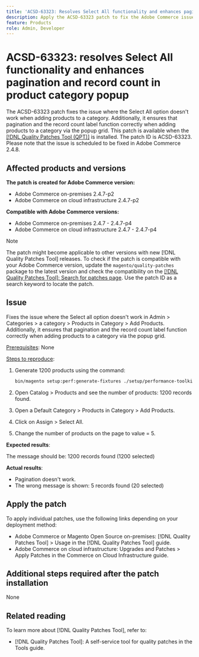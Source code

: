 ```yaml
---
title: 'ACSD-63323: Resolves Select All functionality and enhances pagination and record count in product category popup'
description: Apply the ACSD-63323 patch to fix the Adobe Commerce issue where the Select All option doesn't work when adding products to a category. Additionally, it ensures that pagination and the record count label function correctly when adding products to a category via the popup grid.
feature: Products
role: Admin, Developer
---
```


# ACSD-63323: resolves Select All functionality and enhances pagination and record count in product category popup

The ACSD-63323 patch fixes the issue where the Select All option doesn't work when adding products to a category. Additionally, it ensures that pagination and the record count label function correctly when adding products to a category via the popup grid. This patch is available when the [[!DNL Quality Patches Tool (QPT)]](/help/tools/quality-patches-tool/quality-patches-tool-to-self-serve-quality-patches.md) is installed. The patch ID is ACSD-63323. Please note that the issue is scheduled to be fixed in Adobe Commerce 2.4.8.

## Affected products and versions

**The patch is created for Adobe Commerce version:**
* Adobe Commerce on-premises 2.4.7-p2
* Adobe Commerce on cloud infrastructure 2.4.7-p2

**Compatible with Adobe Commerce versions:**
* Adobe Commerce on-premises 2.4.7 - 2.4.7-p4
* Adobe Commerce on cloud infrastructure 2.4.7 - 2.4.7-p4

>[!NOTE]
>
>The patch might become applicable to other versions with new [!DNL Quality Patches Tool] releases. To check if the patch is compatible with your Adobe Commerce version, update the `magento/quality-patches` package to the latest version and check the compatibility on the [[!DNL Quality Patches Tool]: Search for patches page](https://experienceleague.adobe.com/tools/commerce-quality-patches/index.html). Use the patch ID as a search keyword to locate the patch.

## Issue

Fixes the issue where the Select all option doesn't work in Admin > Categories > a category > Products in Category > Add Products. Additionally, it ensures that pagination and the record count label function correctly when adding products to a category via the popup grid.

<u>Prerequisites</u>:
None

<u>Steps to reproduce</u>:

1. Generate 1200 products using the command:

   ```bash
   bin/magento setup:perf:generate-fixtures ./setup/performance-toolkit/profiles/ce/small.xml
   ```

1. Open Catalog > Products and see the number of products: 1200 records found.
1. Open a Default Category > Products in Category > Add Products.
1. Click on Assign > Select All.
1. Change the number of products on the page to value = 5.


**Expected results**: 

The message should be: 1200 records found (1200 selected)

**Actual results**:

- Pagination doesn't work.
- The wrong message is shown: 5 records found (20 selected)

## Apply the patch

To apply individual patches, use the following links depending on your deployment method:

- Adobe Commerce or Magento Open Source on-premises: [!DNL Quality Patches Tool] > Usage in the [!DNL Quality Patches Tool] guide.
- Adobe Commerce on cloud infrastructure: Upgrades and Patches > Apply Patches in the Commerce on Cloud Infrastructure guide.

## Additional steps required after the patch installation

None

## Related reading

To learn more about [!DNL Quality Patches Tool], refer to:

- [!DNL Quality Patches Tool]: A self-service tool for quality patches in the Tools guide.



